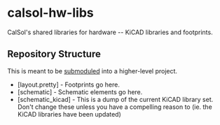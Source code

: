 # calsol-hw-libs
CalSol's shared libraries for hardware -- KiCAD libraries and footprints.

## Repository Structure
This is meant to be [submoduled](https://git-scm.com/book/en/v2/Git-Tools-Submodules) into a higher-level project.

- [layout.pretty] - Footprints go here.
- [schematic] - Schematic elements go here.
- [schematic_kicad] - This is a dump of the current KiCAD library set. Don't change these unless you have a compelling reason to (ie. the KiCAD libraries have been updated)